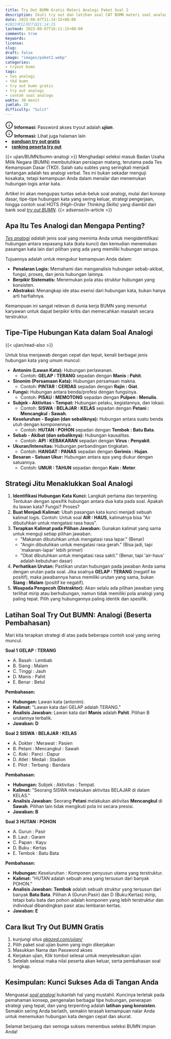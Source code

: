 ```yaml
---
title: Try Out BUMN Gratis Materi Analogi Paket Soal 2
description: Ikuti try out dan latihan soal CAT BUMN materi soal analogi lengkap dengan pembahasan, dan soal bisa didownload. Ujian bumn analogi gratis, tanpa harus daftar. Coba sekarang
date: 2025-08-07T11:14:15+08:00 
#2023年12月27日21:14:15
lastmod: 2025-08-07T16:11:15+08:00 
comments: true
keywords: 
license: 
slug: 
draft: false
image: "images/paket2.webp"
categories:
- tryout bumn
tags:
- tes analogi
- tkd bumn
- try out bumn gratis
- try out analogi
- contoh soal analogo
waktu: 30 menit
jumlah: 20
difficulty: "Sulit"
---
```



<div class="alert alert-info">
  <svg xmlns="http://www.w3.org/2000/svg" width="24" height="24" viewBox="0 0 24 24" fill="none" stroke="currentColor" stroke-width="2" stroke-linecap="round" stroke-linejoin="round" class="feather feather-info"><circle cx="12" cy="12" r="10"></circle><line x1="12" y1="16" x2="12" y2="12"></line>    <line x1="12" y1="8" x2="12.01" y2="8"></line>  </svg>
  <span><strong>Informasi:</strong> Password akses tryout adalah <b><i>ujian</b></i>.</span>
</div>
<div class="alert alert-info">
  <svg xmlns="http://www.w3.org/2000/svg" width="24" height="24" viewBox="0 0 24 24" fill="none" stroke="currentColor" stroke-width="2" stroke-linecap="round" stroke-linejoin="round" class="feather feather-info"><circle cx="12" cy="12" r="10"></circle><line x1="12" y1="16" x2="12" y2="12"></line>    <line x1="12" y1="8" x2="12.01" y2="8"></line>  </svg>
  <span><strong>Informasi:</strong> Lihat juga halaman lain<b> <li><a href="/ujian/cara-ikut-tryout-online-gratis">panduan try out gratis</a></li></b> <b><li><a href="/ujian/ranking-peserta-tryout">ranking peserta try out</a></li></b></span>
</div>



{{< ujian/BUMN/bumn-analogi >}}
Menghadapi seleksi masuk Badan Usaha Milik Negara (BUMN) membutuhkan persiapan matang, terutama pada Tes Kemampuan Dasar (TKD). Salah satu subtes yang seringkali menjadi tantangan adalah tes analogi verbal. Tes ini bukan sekadar menguji kosakata, tetapi kemampuan Anda dalam menalar dan menemukan hubungan logis antar kata.

Artikel ini akan mengupas tuntas seluk-beluk soal analogi, mulai dari konsep dasar, tipe-tipe hubungan kata yang sering keluar, strategi pengerjaan, hingga contoh soal HOTS *(High-Order Thinking Skills)* yang diambil dari bank soal *[try out BUMN](/categories/tryout-bumn/)*.
{{< adsense/in-article >}}

## **Apa Itu Tes Analogi dan Mengapa Penting?**

*[Tes analogi](/ujian/bumn/try-out-bumn-materi-analogi-copy/) adalah* jenis soal yang meminta Anda untuk mengidentifikasi hubungan antara sepasang kata (kata kunci) dan kemudian menemukan pasangan kata lain dari pilihan yang ada yang memiliki hubungan serupa.

Tujuannya adalah untuk mengukur kemampuan Anda dalam:

* **Penalaran Logis:** Memahami dan menganalisis hubungan sebab-akibat, fungsi, proses, dan jenis hubungan lainnya.
* **Berpikir Sistematis:** Menemukan pola atau struktur hubungan yang konsisten.
* **Abstraksi:** Menangkap ide atau esensi dari hubungan kata, bukan hanya arti harfiahnya.

Kemampuan ini sangat relevan di dunia kerja BUMN yang menuntut karyawan untuk dapat berpikir kritis dan memecahkan masalah secara terstruktur.

## **Tipe-Tipe Hubungan Kata dalam Soal Analogi**

{{< ujian/read-also >}}

Untuk bisa menjawab dengan cepat dan tepat, kenali berbagai jenis hubungan kata yang umum muncul:

* **Antonim (Lawan Kata):** Hubungan perlawanan.
    * Contoh: **GELAP : TERANG** sepadan dengan **Manis : Pahit**.
* **Sinonim (Persamaan Kata):** Hubungan persamaan makna.
    * Contoh: **PINTAR : CERDAS** sepadan dengan **Rajin : Giat**.
* **Fungsi:** Hubungan antara benda/profesi dengan fungsinya.
    * Contoh: **PISAU : MEMOTONG** sepadan dengan **Pulpen : Menulis**.
* **Subjek - Aktivitas - Tempat:** Hubungan pelaku, kegiatannya, dan lokasi.
    * Contoh: **SISWA : BELAJAR : KELAS** sepadan dengan **Petani : Mencangkul : Sawah**.
* **Keseluruhan - Bagian (dan sebaliknya):** Hubungan antara suatu benda utuh dengan komponennya.
    * Contoh: **HUTAN : POHON** sepadan dengan **Tembok : Batu Bata**.
* **Sebab - Akibat (dan sebaliknya):** Hubungan kausalitas.
    * Contoh: **API : KEBAKARAN** sepadan dengan **Virus : Penyakit**.
* **Ukuran/Intensitas:** Hubungan perbandingan tingkatan.
    * Contoh: **HANGAT : PANAS** sepadan dengan **Gerimis : Hujan**.
* **Besaran - Satuan Ukur:** Hubungan antara apa yang diukur dengan satuannya.
    * Contoh: **UMUR : TAHUN** sepadan dengan **Kain : Meter**.

## **Strategi Jitu Menaklukkan Soal Analogi**

1.  **Identifikasi Hubungan Kata Kunci:** Langkah pertama dan terpenting. Tentukan dengan spesifik hubungan antara dua kata pada soal. Apakah itu lawan kata? Fungsi? Proses?
2.  **Buat Menjadi Kalimat:** Ubah pasangan kata kunci menjadi sebuah kalimat logis. Contoh: Untuk soal **AIR : HAUS**, kalimatnya bisa "Air dibutuhkan untuk mengatasi rasa haus".
3.  **Terapkan Kalimat pada Pilihan Jawaban:** Gunakan kalimat yang sama untuk menguji setiap pilihan jawaban.
    * "Makanan dibutuhkan untuk mengatasi rasa lapar." (Benar)
    * "Angin dibutuhkan untuk mengatasi rasa gerah." (Bisa jadi, tapi 'makanan-lapar' lebih primer)
    * "Obat dibutuhkan untuk mengatasi rasa sakit." (Benar, tapi 'air-haus' adalah kebutuhan dasar)
4.  **Perhatikan Urutan:** Pastikan urutan hubungan pada jawaban Anda sama dengan urutan pada soal. Jika soalnya **GELAP : TERANG** (negatif ke positif), maka jawabannya harus memiliki urutan yang sama, bukan **Siang : Malam** (positif ke negatif).
5.  **Waspada Pengecoh (Distraktor):** Akan selalu ada pilihan jawaban yang terlihat mirip atau berhubungan, namun tidak memiliki pola analogi yang paling tepat. Pilih yang hubungannya paling identik dan spesifik.

## **Latihan Soal Try Out BUMN: Analogi (Beserta Pembahasan)**

Mari kita terapkan strategi di atas pada beberapa contoh soal yang sering muncul.

**Soal 1**
**GELAP : TERANG**
* A. Basah : Lembab
* B. Siang : Malam
* C. Tinggi : Jauh
* D. Manis : Pahit
* E. Benar : Betul

**Pembahasan:**
* **Hubungan:** Lawan kata (antonim).
* **Kalimat:** "Lawan kata dari GELAP adalah TERANG."
* **Analisis Jawaban:** Lawan kata dari **Manis** adalah **Pahit**. Pilihan B urutannya terbalik.
* **Jawaban: D**

**Soal 2**
**SISWA : BELAJAR : KELAS**
* A. Dokter : Merawat : Pasien
* B. Petani : Mencangkul : Sawah
* C. Koki : Panci : Dapur
* D. Atlet : Medali : Stadion
* E. Pilot : Terbang : Bandara

**Pembahasan:**
* **Hubungan:** Subjek : Aktivitas : Tempat.
* **Kalimat:** "Seorang SISWA melakukan aktivitas BELAJAR di dalam KELAS."
* **Analisis Jawaban:** Seorang **Petani** melakukan aktivitas **Mencangkul** di **Sawah**. Pilihan lain tidak mengikuti pola ini secara presisi.
* **Jawaban: B**

**Soal 3**
**HUTAN : POHON**
* A. Gurun : Pasir
* B. Laut : Garam
* C. Papan : Kayu
* D. Buku : Kertas
* E. Tembok : Batu Bata

**Pembahasan:**
* **Hubungan:** Keseluruhan : Komponen penyusun utama yang terstruktur.
* **Kalimat:** "HUTAN adalah sebuah area yang tersusun dari banyak POHON."
* **Analisis Jawaban:** **Tembok** adalah sebuah struktur yang tersusun dari banyak **Batu Bata**. Pilihan A (Gurun:Pasir) dan D (Buku:Kertas) mirip, tetapi batu bata dan pohon adalah komponen yang lebih terstruktur dan individual dibandingkan pasir atau lembaran kertas.
* **Jawaban: E**


## Cara Ikut Try Out BUMN Gratis
1. kunjungi situs *[akazed.com/ujian/](/ujian/)*
2. Pilih paket soal ujian bumn yang ingin dikerjakan
3. Masukkan Nama dan Password akses
4. Kerjakan ujian, Klik tombol selesai untuk menyelesaikan ujian
5. Setelah selesai maka nilai peserta akan keluar, serta pembahasan soal lengkap.
## **Kesimpulan: Kunci Sukses Ada di Tangan Anda**

Menguasai *[soal analogi](/ujian/bumn/try-out-bumn-materi-analogi/)* bukanlah hal yang mustahil. Kuncinya terletak pada pemahaman konsep, pengenalan berbagai tipe hubungan, penerapan strategi yang tepat, dan yang terpenting adalah **latihan yang konsisten**. Semakin sering Anda berlatih, semakin terasah kemampuan nalar Anda untuk menemukan hubungan kata dengan cepat dan akurat.

Selamat berjuang dan semoga sukses menembus seleksi BUMN impian Anda!